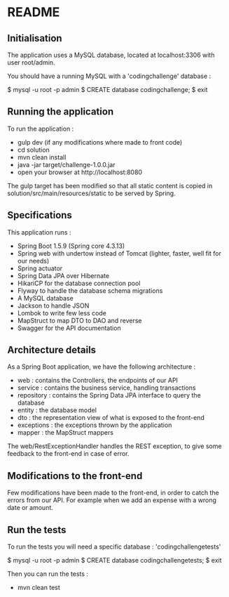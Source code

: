 README
====

Initialisation
----
The application uses a MySQL database, located at localhost:3306 with user root/admin.

You should have a running MySQL with a 'codingchallenge' database :

$ mysql -u root -p admin
$ CREATE database codingchallenge;
$ exit

Running the application
----
To run the application :
  * gulp dev (if any modifications where made to front code)
  * cd solution
  * mvn clean install
  * java -jar target/challenge-1.0.0.jar
  * open your browser at http://localhost:8080
  
The gulp target has been modified so that all static content is copied in solution/src/main/resources/static to be served by Spring.

Specifications
----
This application runs :
  * Spring Boot 1.5.9 (Spring core 4.3.13)
  * Spring web with undertow instead of Tomcat (lighter, faster, well fit for our needs)
  * Spring actuator
  * Spring Data JPA over Hibernate
  * HikariCP for the database connection pool
  * Flyway to handle the database schema migrations
  * A MySQL database
  * Jackson to handle JSON
  * Lombok to write few less code
  * MapStruct to map DTO to DAO and reverse
  * Swagger for the API documentation
  
Architecture details
----
As a Spring Boot application, we have the following architecture :
  * web : contains the Controllers, the endpoints of our API
  * service : contains the business service, handling transactions
  * repository : contains the Spring Data JPA interface to query the database
  * entity : the database model
  * dto : the representation view of what is exposed to the front-end
  * exceptions : the exceptions thrown by the application
  * mapper : the MapStruct mappers

The web/RestExceptionHandler handles the REST exception, to give some feedback to the front-end in case of error.

Modifications to the front-end
----
Few modifications have been made to the front-end, in order to catch the errors from our API. For example when we add an expense with a wrong date or amount.

Run the tests
----
To run the tests you will need a specific database : 'codingchallengetests'

$ mysql -u root -p admin
$ CREATE database codingchallengetests;
$ exit

Then you can run the tests :
  * mvn clean test